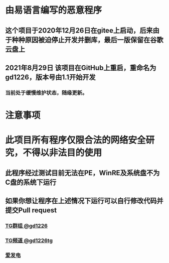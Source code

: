 # 由易语言编写的恶意程序
## 这个项目于2020年12月26日在gitee上启动，后来由于种种原因被迫停止开发并删库，最后一版保留在谷歌云盘上
## 2021年8月29日 该项目在GitHub上重启，重命名为gd1226，版本号由1.1开始开发
### 当前处于缓慢维护状态，随缘更新。
# 注意事项
# 此项目所有程序仅限合法的网络安全研究，不得以非法目的使用
## 此程序经过测试目前无法在PE，WinRE及系统盘不为C盘的系统下运行
## 如果你想让程序在上述情况下运行可以自行修改代码并提交Pull request
### [TG群组 @gd1226](https://t.me/gd1226)
### [TG频道 @gd1226tg](https://t.me/gd1226tg)
### [爱发电](https://afdian.net/@gd1226)
